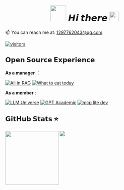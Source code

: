 <h1 align="center"> <img src="https://media.giphy.com/media/WUlplcMpOCEmTGBtBW/giphy.gif" width="50" /> 𝙃𝙞 𝙩𝙝𝙚𝙧𝙚 <img src="https://emojis.slackmojis.com/emojis/images/1588315024/8823/hyperkitty.gif?1588315024" width="30" /></h1>

📫 You can reach me at: 1297762043@qq.com

  [![visitors](https://visitor-badge.laobi.icu/badge?page_id=FutureUnreal.FutureUnreal)](https://github.com/FutureUnreal)

## 𝗢𝗽𝗲𝗻 𝗦𝗼𝘂𝗿𝗰𝗲 𝗘𝘅𝗽𝗲𝗿𝗶𝗲𝗻𝗰𝗲

**As a manager** ：

[![All in RAG](https://svg.bookmark.style/api?url=https://github.com/datawhalechina/all-in-rag&mode=light&style=horizontal)](https://github.com/datawhalechina/all-in-rag)
[![What to eat today](https://svg.bookmark.style/api?url=https://github.com/FutureUnreal/What-to-eat-today&mode=dark&style=horizontal)](https://github.com/FutureUnreal/What-to-eat-today)

**As a member** :

[![LLM Universe](https://svg.bookmark.style/api?url=https://github.com/datawhalechina/llm-universe&mode=light&style=horizontal)](https://github.com/datawhalechina/llm-universe)
[![GPT Academic](https://svg.bookmark.style/api?url=https://github.com/binary-husky/gpt_academic&mode=dark&style=horizontal)](https://github.com/binary-husky/gpt_academic)
[![mcp lite dev](https://svg.bookmark.style/api?url=https://github.com/datawhalechina/mcp-lite-dev&mode=light&style=horizontal)](https://github.com/datawhalechina/mcp-lite-dev)

## 𝗚𝗶𝘁𝗛𝘂𝗯 𝗦𝘁𝗮𝘁𝘀 ⭐

<div>
  <img height="170" align="left" src="https://github-readme-stats.vercel.app/api?username=FutureUnreal&show_icons=true&theme=light&include_all_commits=true&count_private=true" />
  <img src="https://github-readme-stats.vercel.app/api/top-langs/?username=FutureUnreal&hide_langs_below=1&theme=default&line_height=27&layout=compact" />
</div>